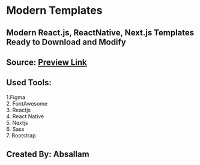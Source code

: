 # Modern Templates

## Modern React.js, ReactNative, Next.js Templates Ready to Download and Modify
## Source: [Preview Link](https://github.com/absallam1999/modern-react-templates)

## Used Tools:
1.Figma<br/>
2. FontAwesome<br/>
3. Reactjs<br/>
4. React Native<br/>
5. Nextjs<br/>
6. Sass<br/>
7. Bootstrap

## Created By: Absallam
